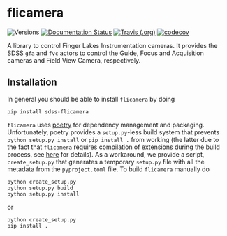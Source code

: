 # flicamera

![Versions](https://img.shields.io/badge/python->3.7-blue)
[![Documentation Status](https://readthedocs.org/projects/sdss-flicamera/badge/?version=latest)](https://sdss-flicamera.readthedocs.io/en/latest/?badge=latest)
[![Travis (.org)](https://img.shields.io/travis/sdss/flicamera)](https://travis-ci.org/sdss/flicamera)
[![codecov](https://codecov.io/gh/sdss/flicamera/branch/master/graph/badge.svg)](https://codecov.io/gh/sdss/flicamera)

A library to control Finger Lakes Instrumentation cameras. It provides the SDSS ``gfa`` and ``fvc`` actors to control the Guide, Focus and Acquisition cameras and Field View Camera, respectively.

## Installation

In general you should be able to install ``flicamera`` by doing

```console
pip install sdss-flicamera
```

``flicamera`` uses [poetry](http://poetry.eustace.io/) for dependency management and packaging. Unfortunately, poetry provides a ``setup.py``-less build system that prevents ``python setup.py install`` or ``pip install .`` from working (the latter due to the fact that ``flicamera`` requires compilation of extensions during the build process, see [here](https://github.com/python-poetry/poetry/issues/1516) for details). As a workaround, we provide a script, ``create_setup.py`` that generates a temporary ``setup.py`` file with all the metadata from the ``pyproject.toml`` file. To build ``flicamera`` manually do

```console
python create_setup.py
python setup.py build
python setup.py install
```

or

```console
python create_setup.py
pip install .
```
